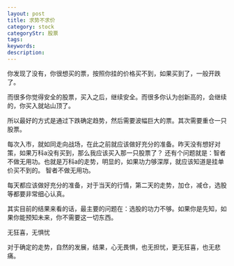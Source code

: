 ```yaml
---
layout: post
title: 求势不求价
category: stock
categoryStr: 股票
tags: 
keywords: 
description: 
---
```



你发现了没有，你很想买的票，按照你挂的价格买不到，如果买到了，一般开跌了。

而很多你觉得安全的股票，买入之后，继续安全。而很多你认为创新高的，会继续的，你买入就站山顶了。

所以最好的方式是通过下跌确定趋势，然后需要波幅巨大的票。其次需要重仓一只股票。


每次入市，就如同走向战场，在此之前就应该做好充分的准备。昨天没有想好对策，如果万科a没有买到，那么我应该买入那一只股票了？
还有个问题就是：智者不做无用功。也就是万科a的走势，明显的，如果功力够深厚，就应该知道是挂单价买不到的。
智者不做无用功。

每天都应该做好充分的准备，对于当天的行情，第二天的走势，加仓，减仓，选股等都要非常细心认真。


其实目前的结果来看的话，最主要的问题在：选股的功力不够。如果你是先知，如果你能预知未来，你不需要这一切东西。

无狂喜，无惧忧

对于确定的走势，自然的发展，结果，心无畏惧，也无担忧，更无狂喜，也无悲痛。
